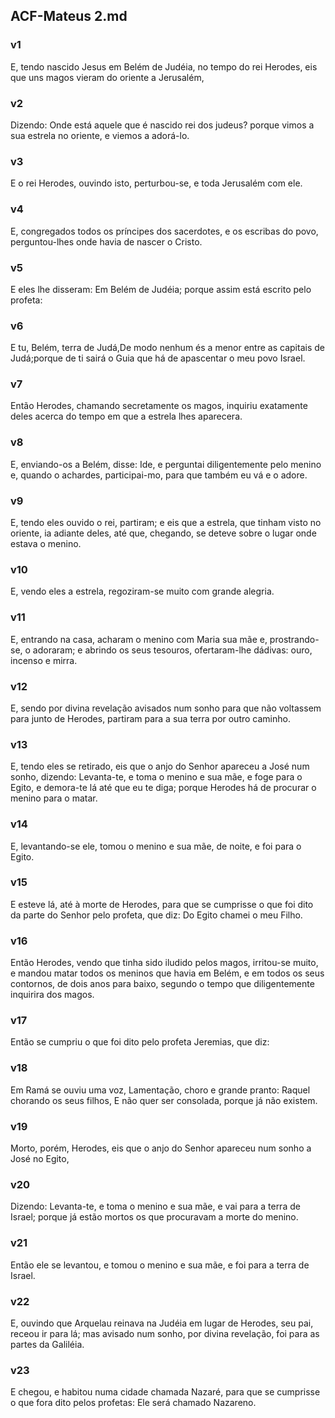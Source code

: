 ## ACF-Mateus 2.md
### v1
 E, tendo nascido Jesus em Belém de Judéia, no tempo do rei Herodes, eis que uns magos vieram do oriente a Jerusalém,
### v2
 Dizendo: Onde está aquele que é nascido rei dos judeus? porque vimos a sua estrela no oriente, e viemos a adorá-lo.
### v3
 E o rei Herodes, ouvindo isto, perturbou-se, e toda Jerusalém com ele.
### v4
 E, congregados todos os príncipes dos sacerdotes, e os escribas do povo, perguntou-lhes onde havia de nascer o Cristo.
### v5
 E eles lhe disseram: Em Belém de Judéia; porque assim está escrito pelo profeta:
### v6
 E tu, Belém, terra de Judá,De modo nenhum és a menor entre as capitais de Judá;porque de ti sairá o Guia que há de apascentar o meu povo Israel.
### v7
 Então Herodes, chamando secretamente os magos, inquiriu exatamente deles acerca do tempo em que a estrela lhes aparecera.
### v8
 E, enviando-os a Belém, disse: Ide, e perguntai diligentemente pelo menino e, quando o achardes, participai-mo, para que também eu vá e o adore.
### v9
 E, tendo eles ouvido o rei, partiram; e eis que a estrela, que tinham visto no oriente, ia adiante deles, até que, chegando, se deteve sobre o lugar onde estava o menino.
### v10
 E, vendo eles a estrela, regoziram-se muito com grande alegria.
### v11
 E, entrando na casa, acharam o menino com Maria sua mãe e, prostrando-se, o adoraram; e abrindo os seus tesouros, ofertaram-lhe dádivas: ouro, incenso e mirra.
### v12
 E, sendo por divina revelação avisados num sonho para que não voltassem para junto de Herodes, partiram para a sua terra por outro caminho.
### v13
 E, tendo eles se retirado, eis que o anjo do Senhor apareceu a José num sonho, dizendo: Levanta-te, e toma o menino e sua mãe, e foge para o Egito, e demora-te lá até que eu te diga; porque Herodes há de procurar o menino para o matar.
### v14
 E, levantando-se ele, tomou o menino e sua mãe, de noite, e foi para o Egito.
### v15
 E esteve lá, até à morte de Herodes, para que se cumprisse o que foi dito da parte do Senhor pelo profeta, que diz: Do Egito chamei o meu Filho.
### v16
 Então Herodes, vendo que tinha sido iludido pelos magos, irritou-se muito, e mandou matar todos os meninos que havia em Belém, e em todos os seus contornos, de dois anos para baixo, segundo o tempo que diligentemente inquirira dos magos.
### v17
 Então se cumpriu o que foi dito pelo profeta Jeremias, que diz:
### v18
 Em Ramá se ouviu uma voz, Lamentação, choro e grande pranto: Raquel chorando os seus filhos, E não quer ser consolada, porque já não existem.
### v19
 Morto, porém, Herodes, eis que o anjo do Senhor apareceu num sonho a José no Egito,
### v20
 Dizendo: Levanta-te, e toma o menino e sua mãe, e vai para a terra de Israel; porque já estão mortos os que procuravam a morte do menino.
### v21
 Então ele se levantou, e tomou o menino e sua mãe, e foi para a terra de Israel.
### v22
 E, ouvindo que Arquelau reinava na Judéia em lugar de Herodes, seu pai, receou ir para lá; mas avisado num sonho, por divina revelação, foi para as partes da Galiléia.
### v23
 E chegou, e habitou numa cidade chamada Nazaré, para que se cumprisse o que fora dito pelos profetas: Ele será chamado Nazareno.
